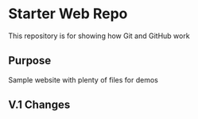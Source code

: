 # Starter Web Repo

This repository is for showing how Git and GitHub work

## Purpose

Sample website with plenty of files for demos

## V.1 Changes
